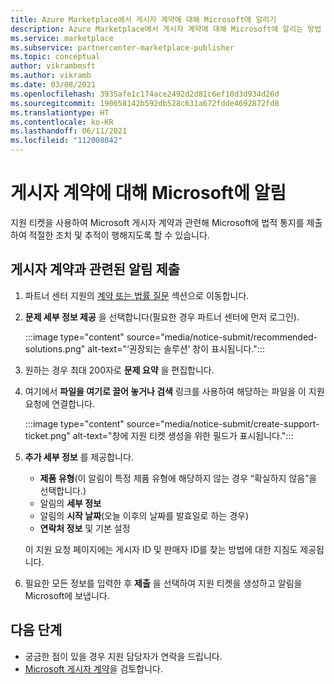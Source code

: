 ```yaml
---
title: Azure Marketplace에서 게시자 계약에 대해 Microsoft에 알리기
description: Azure Marketplace에서 게시자 계약에 대해 Microsoft에 알리는 방법
ms.service: marketplace
ms.subservice: partnercenter-marketplace-publisher
ms.topic: conceptual
author: vikrambmsft
ms.author: vikramb
ms.date: 03/08/2021
ms.openlocfilehash: 3935afe1c174ace2492d2d81c6ef10d3d934d26d
ms.sourcegitcommit: 190658142b592db528c631a672fdde4692872fd8
ms.translationtype: HT
ms.contentlocale: ko-KR
ms.lasthandoff: 06/11/2021
ms.locfileid: "112008042"
---
```

# <a name="notifying-microsoft-regarding-the-publisher-agreement"></a>게시자 계약에 대해 Microsoft에 알림

지원 티켓을 사용하여 Microsoft 게시자 계약과 관련해 Microsoft에 법적 통지를 제출하여 적절한 조치 및 추적이 행해지도록 할 수 있습니다.

## <a name="submit-notice-regarding-the-publisher-agreement"></a>게시자 계약과 관련된 알림 제출

1. 파트너 센터 지원의 [계약 또는 법률 질문](https://go.microsoft.com/fwlink/?linkid=2157631) 섹션으로 이동합니다.

1. **문제 세부 정보 제공** 을 선택합니다(필요한 경우 파트너 센터에 먼저 로그인).

    :::image type="content" source="media/notice-submit/recommended-solutions.png" alt-text="‘권장되는 솔루션’ 창이 표시됩니다.":::

1. 원하는 경우 최대 200자로 **문제 요약** 을 편집합니다.
1. 여기에서 **파일을 여기로 끌어 놓거나 검색** 링크를 사용하여 해당하는 파일을 이 지원 요청에 연결합니다.

    :::image type="content" source="media/notice-submit/create-support-ticket.png" alt-text="창에 지원 티켓 생성을 위한 필드가 표시됩니다.":::

1. **추가 세부 정보** 를 제공합니다.

    - **제품 유형**(이 알림이 특정 제품 유형에 해당하지 않는 경우 “확실하지 않음”을 선택합니다.)
    - 알림의 **세부 정보**
    - 알림의 **시작 날짜**(오늘 이후의 날짜를 발효일로 하는 경우)
    - **연락처 정보** 및 기본 설정

    이 지원 요청 페이지에는 게시자 ID 및 판매자 ID를 찾는 방법에 대한 지침도 제공됩니다.

1. 필요한 모든 정보를 입력한 후 **제출** 을 선택하여 지원 티켓을 생성하고 알림을 Microsoft에 보냅니다.

## <a name="next-steps"></a>다음 단계

- 궁금한 점이 있을 경우 지원 담당자가 연락을 드립니다.
- [Microsoft 게시자 계약](/legal/marketplace/msft-publisher-agreement)을 검토합니다.
